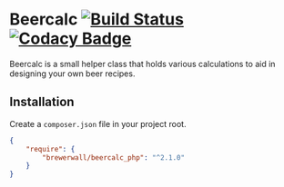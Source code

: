 # Beercalc [![Build Status](https://travis-ci.org/brewerwall/beercalc_php.svg?branch=master)](https://travis-ci.org/brewerwall/beercalc_php) [![Codacy Badge](https://api.codacy.com/project/badge/Grade/50f64f6953544058b25f484cd1d8c255)](https://app.codacy.com/app/Brewerwall/beercalc_php?utm_source=github.com&utm_medium=referral&utm_content=brewerwall/beercalc_php&utm_campaign=Badge_Grade_Dashboard)

Beercalc is a small helper class that holds various calculations to aid in designing your own beer recipes.  

## Installation

Create a `composer.json` file in your project root.
```json
{
    "require": {
        "brewerwall/beercalc_php": "^2.1.0"
    }
}
```
